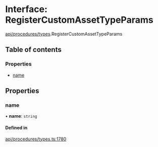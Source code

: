 # Interface: RegisterCustomAssetTypeParams

[api/procedures/types](../wiki/api.procedures.types).RegisterCustomAssetTypeParams

## Table of contents

### Properties

- [name](../wiki/api.procedures.types.RegisterCustomAssetTypeParams#name)

## Properties

### name

• **name**: `string`

#### Defined in

[api/procedures/types.ts:1780](https://github.com/PolymeshAssociation/polymesh-sdk/blob/f8a937f04/src/api/procedures/types.ts#L1780)
